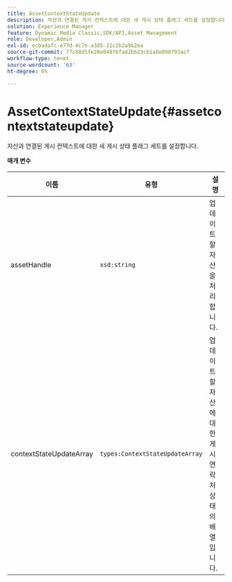 ```yaml
---
title: AssetContextStateUpdate
description: 자산과 연결된 게시 컨텍스트에 대한 새 게시 상태 플래그 세트를 설정합니다.
solution: Experience Manager
feature: Dynamic Media Classic,SDK/API,Asset Management
role: Developer,Admin
exl-id: ecbadafc-e77d-4c7e-a3d5-31c2b2a9b2ea
source-git-commit: 77c88d5fe20e048f6fad2bb23cb1abe090793acf
workflow-type: tm+mt
source-wordcount: '63'
ht-degree: 6%

---
```


# AssetContextStateUpdate{#assetcontextstateupdate}

자산과 연결된 게시 컨텍스트에 대한 새 게시 상태 플래그 세트를 설정합니다.

**매개 변수**

| 이름 | 유형 | 설명 |
|---|---|---|
| assetHandle | `xsd:string` | 업데이트할 자산을 처리합니다. |
| contextStateUpdateArray | `types:ContextStateUpdateArray` | 업데이트할 자산에 대한 게시 연락처 상태의 배열입니다. |
